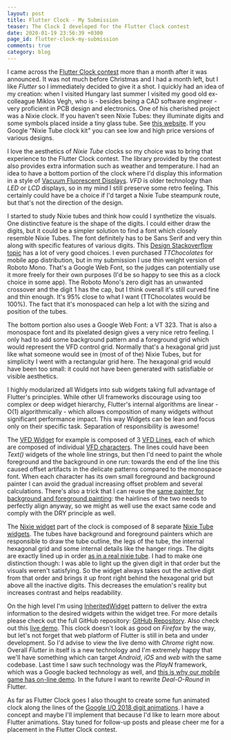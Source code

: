 ```yaml
---
layout: post
title: Flutter Clock - My Submission
teaser: The Clock I developed for the Flutter Clock contest
date: 2020-01-19 23:56:39 +0300
page_id: flutter-clock-my-submission
comments: true
category: blog
---
```

I came across the [Flutter Clock contest](https://flutter.dev/clock) more than a month after it was announced. It was not much before Christmas and I had a month left, but I like _Flutter_ so I immediately decided to give it a shot. I quickly had an idea of my creation: when I visited Hungary last summer I visited my good old ex-colleague Miklos Vegh, who is - besides being a CAD software engineer - very proficient in PCB design and electronics. One of his cherished project was a Nixie clock. If you haven't seen Nixie Tubes: they illuminate digits and some symbols placed inside a tiny glass tube. See [this website](http://danyk.cz/digitrony_en.html). If you Google "Nixie Tube clock kit" you can see low and high price versions of various designs.

I love the aesthetics of _Nixie Tube_ clocks so my choice was to bring that experience to the Flutter Clock contest. The library provided by the contest also provides extra information such as weather and temperature. I had an idea to have a bottom portion of the clock where I'd display this information in a style of [Vacuum Fluorescent Displays](https://en.wikipedia.org/wiki/Vacuum_fluorescent_display). _VFD_ is older technology than _LED_ or _LCD_ displays, so in my mind I still preserve some retro feeling. This certainly could have be a choice if I'd target a Nixie Tube steampunk route, but that's not the direction of the design.

I started to study Nixie tubes and think how could I synthetize the visuals. One distinctive feature is the shape of the digits. I could either draw the digits, but it could be a simpler solution to find a font which closely resemble Nixie Tubes. The font definitely has to be Sans Serif and very thin along with specific features of various digits. This [Design Stackoverflow topic](https://graphicdesign.stackexchange.com/questions/132163/which-fonts-digits-resemble-nixie-tube-digits) has a lot of very good choices. I even purchased _TTChocolates_ for mobile app distribution, but in my submission I use thin weight version of Roboto Mono. That's a Google Web Font, so the judges can potentially use it more freely for their own purposes (I'd be so happy to see this as a clock choice in some app). The Roboto Mono's zero digit has an unwanted crossover and the digit 1 has the cap, but I think overall it's still curved fine and thin enough. It's 95% close to what I want (TTChocolates would be 100%). The fact that it's monospaced can help a lot with the sizing and position of the tubes.

The bottom portion also uses a Google Web Font: a VT 323. That is also a monospace font and its pixelated design gives a very nice retro feeling. I only had to add some background pattern and a foreground grid which would represent the VFD control grid. Normally that's a hexagonal grid just like what someone would see in (most of of the) Nixie Tubes, but for simplicity I went with a rectangular grid here. The hexagonal grid would have been too small: it could not have been generated with satisfiable or visible aesthetics.

I highly modularized all Widgets into sub widgets taking full advantage of Flutter's principles. While other UI frameworks discourage using too complex or deep widget hierarchy, Flutter's internal algorithms are linear - O(1) algorithmically - which allows composition of many widgets without significant performance impact. This way Widgets can be lean and focus only on their specific task. Separation of responsibility is awesome!

The [VFD Widget](https://github.com/CsabaConsulting/flutter_clock/blob/master/nixie_clock/lib/vfd_assembly/vfd_assembly.dart) for example is composed of 3 [VFD Lines](https://github.com/CsabaConsulting/flutter_clock/blob/master/nixie_clock/lib/vfd_assembly/vfd_line.dart), each of which are composed of individual [VFD characters](https://github.com/CsabaConsulting/flutter_clock/blob/master/nixie_clock/lib/vfd_assembly/vfd_character.dart). The lines could have been _Text()_ widgets of the whole line strings, but then I'd need to paint the whole foreground and the background in one run: towards the end of the line this caused offset artifacts in the delicate patterns compared to the monospace font. When each character has its own small foreground and background painter I can avoid the gradual increasing offset problem and several calculations. There's also a trick that I can reuse the [same painter for background and foreground painting](https://github.com/CsabaConsulting/flutter_clock/blob/master/nixie_clock/lib/vfd_assembly/vfd_painter.dart): the hairlines of the two needs to perfectly align anyway, so we might as well use the exact same code and comply with the DRY principle as well.

The [Nixie widget](https://github.com/CsabaConsulting/flutter_clock/blob/master/nixie_clock/lib/nixie_assembly/nixie_assembly.dart) part of the clock is composed of 8 separate [Nixie Tube widgets](https://github.com/CsabaConsulting/flutter_clock/blob/master/nixie_clock/lib/nixie_assembly/nixie_tube.dart). The tubes have background and foreground painters which are responsible to draw the tube outline, the legs of the tube, the internal hexagonal grid and some internal details like the hanger rings. The digits are exactly lined up in order [as in a real nixie tube](https://github.com/CsabaConsulting/flutter_clock/blob/master/nixie_clock/lib/nixie_assembly/nixie_tube.dart#L19). I had to make one distinction though: I was able to light up the given digit in that order but the visuals weren't satisfying. So the widget always takes out the active digit from that order and brings it up front right behind the hexagonal grid but above all the inactive digits. This decreases the emulation's reality but increases contrast and helps readability.

On the high level I'm using [InheritedWidget](https://github.com/CsabaConsulting/flutter_clock/blob/master/nixie_clock/lib/nixie_vfd_clock.dart) pattern to deliver the extra information to the desired widgets within the widget tree. For more details please check out the full GitHub repository: [GitHub Repository](https://github.com/CsabaConsulting/flutter_clock/tree/master). Also check out this [live demo](https://csabaconsulting.github.io/flutter_clock). This clock doesn't look as good on _Firefox_ by the way, but let's not forget that web platform of Flutter is still in beta and under development. So I'd advise to view the live demo with _Chrome_ right now. Overall _Flutter_ in itself is a new technology and I'm extremely happy that we'll have something which can target _Android_, _iOS_ and _web_ with the same codebase. Last time I saw such technology was the _PlayN_ framework, which was a Google backed technology as well, and [this is why our mobile game has on-line demo](https://mrcsabatoth.github.io/DealORoundWebsite/game/). In the future I want to rewrite _Deal-O-Round_ in Flutter.

As far as Flutter Clock goes I also thought to create some fun animated clock along the lines of the [Google I/O 2018 digit animations](https://qu6oa42ax6a2pyq2c11ozwvm-wpengine.netdna-ssl.com/wp-content/uploads/2018/05/google-io-recab.gif). I have a concept and maybe I'll implement that because I'd like to learn more about Flutter animations. Stay tuned for follow-up posts and please cheer me for a placement in the Flutter Clock contest.
